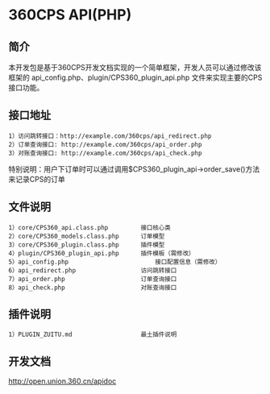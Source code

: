 360CPS API(PHP)
==============

简介
-------------
本开发包是基于360CPS开发文档实现的一个简单框架，开发人员可以通过修改该框架的 api_config.php、plugin/CPS360_plugin_api.php 文件来实现主要的CPS接口功能。

接口地址
-------------
	1）访问跳转接口：http://example.com/360cps/api_redirect.php
	2）订单查询接口: http://example.com/360cps/api_order.php
	3）对账查询接口: http://example.com/360cps/api_check.php

特别说明：用户下订单时可以通过调用$CPS360_plugin_api->order_save()方法来记录CPS的订单


文件说明
-------------
	1）core/CPS360_api.class.php			接口核心类
	2）core/CPS360_models.class.php		订单模型
	3）core/CPS360_plugin.class.php		插件模型
	4）plugin/CPS360_plugin_api.php		插件模板（需修改）
	5）api_config.php						接口配置信息（需修改）
	6）api_redirect.php					访问跳转接口
	7）api_order.php						订单查询接口
	8）api_check.php						对账查询接口

插件说明
-------------
	1）PLUGIN_ZUITU.md					最土插件说明

开发文档
-------------
http://open.union.360.cn/apidoc
